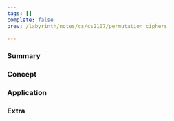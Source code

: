 ```yaml
---
tags: []
complete: false
prev: /labyrinth/notes/cs/cs2107/permutation_ciphers

---
```

### Summary

### Concept

### Application

### Extra

